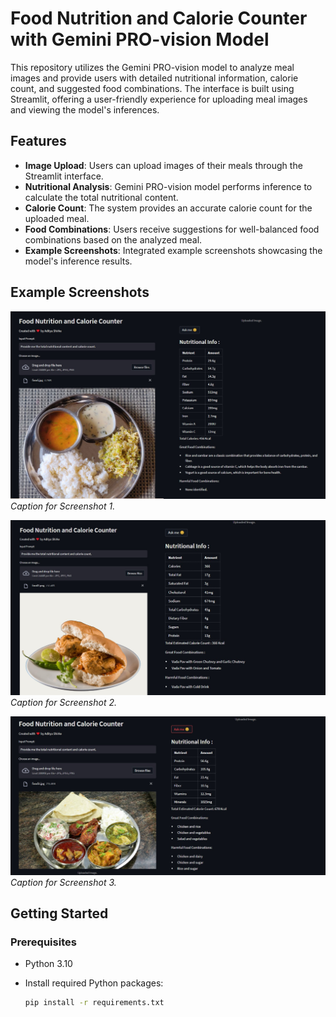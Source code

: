 # Food Nutrition and Calorie Counter with Gemini PRO-vision Model

This repository utilizes the Gemini PRO-vision model to analyze meal images and provide users with detailed nutritional information, calorie count, and suggested food combinations. The interface is built using Streamlit, offering a user-friendly experience for uploading meal images and viewing the model's inferences.

## Features

- **Image Upload**: Users can upload images of their meals through the Streamlit interface.
- **Nutritional Analysis**: Gemini PRO-vision model performs inference to calculate the total nutritional content.
- **Calorie Count**: The system provides an accurate calorie count for the uploaded meal.
- **Food Combinations**: Users receive suggestions for well-balanced food combinations based on the analyzed meal.
- **Example Screenshots**: Integrated example screenshots showcasing the model's inference results.

## Example Screenshots

![Screenshot 1](op1.png)
*Caption for Screenshot 1.*

![Screenshot 2](op2.png)
*Caption for Screenshot 2.*

![Screenshot 3](/op3.png)
*Caption for Screenshot 3.*

## Getting Started

### Prerequisites

- Python 3.10
- Install required Python packages:

  ```bash
  pip install -r requirements.txt
